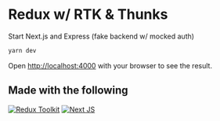 # Redux w/ RTK & Thunks

Start Next.js and Express (fake backend w/ mocked auth)

```bash
yarn dev
```

Open [http://localhost:4000](http://localhost:4000) with your browser to see the result.

## Made with the following

[![Redux Toolkit](https://p39.f2.n0.cdn.getcloudapp.com/items/E0uqRE6D/Image%202020-03-18%20at%202.41.05%20AM.png)](https://redux-toolkit.js.org/)
[![Next JS](https://miro.medium.com/max/1042/1*9mESIE8IL4eEFZ6FIO4smA.png)](https://nextjs.org/)
